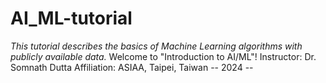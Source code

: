 # AI_ML-tutorial

*This tutorial describes the basics of Machine Learning algorithms with publicly available data.*
Welcome to "Introduction to AI/ML"!
Instructor: Dr. Somnath Dutta
Affiliation: ASIAA, Taipei, Taiwan
-- 2024 --
